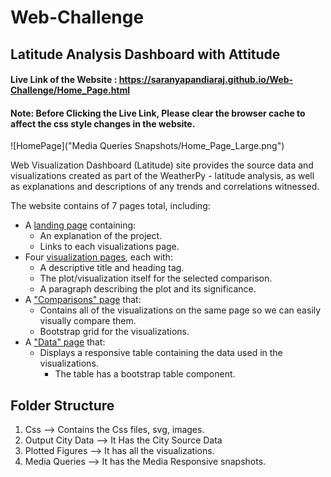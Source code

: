 # Web-Challenge
## Latitude Analysis Dashboard with Attitude

#### Live Link of the Website : <https://saranyapandiaraj.github.io/Web-Challenge/Home_Page.html>

#### Note: Before Clicking the Live Link, Please clear the browser cache to affect the css style changes in the website.

![HomePage]("Media Queries Snapshots/Home_Page_Large.png")

Web Visualization Dashboard (Latitude) site provides the source data and visualizations created as part of the WeatherPy - latitude analysis, as well as explanations and descriptions of any trends and correlations witnessed.

The website contains of 7 pages total, including:

* A [landing page](#landing-page) containing:
  * An explanation of the project.
  * Links to each visualizations page.
* Four [visualization pages](#visualization-pages), each with:
  * A descriptive title and heading tag.
  * The plot/visualization itself for the selected comparison.
  * A paragraph describing the plot and its significance.
* A ["Comparisons" page](#comparisons-page) that:
  * Contains all of the visualizations on the same page so we can easily visually compare them.
  * Bootstrap grid for the visualizations.
* A ["Data" page](#data-page) that:
  * Displays a responsive table containing the data used in the visualizations.
    * The table has a bootstrap table component.
    
## Folder Structure

1) Css --> Contains the Css files, svg, images.
2) Output City Data --> It Has the City Source Data
3) Plotted Figures --> It has all the visualizations.
4) Media Queries --> It has the Media Responsive snapshots.
